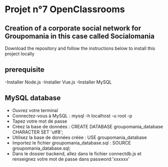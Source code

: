# Projet n°7 OpenClassrooms
## Creation of a corporate social network for Groupomania in this case called Socialomania
Download the repository and follow the instructions below to install this project locally

## prerequisite
-Installer Node.js
-Installer Vue.js
-Installer MySQL

## MySQL database
- Ouvrez votre terminal
- Connectez-vous à MySQL : mysql -h localhost -u root -p
- Tapez votre mot de passe
- Créez la base de données : CREATE DATABASE groupomania_database CHARACTER SET 'utf8';
- Utilisez la base de données créée : USE groupomania_database
- Importez le fichier groupomania_database.sql : SOURCE groupomania_database.sql;
- Dans le dossier backend, allez dans le fichier connectdb.js et renseignez votre mot de passe dans password:'xxxxxx'
